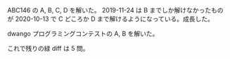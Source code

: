 ABC146 の A, B, C, D を解いた。 2019-11-24 は B までしか解けなかったものが 2020-10-13 で C どころか D まで解けるようになっている。成長した。

dwango プログラミングコンテストの A, B を解いた。

これで残りの緑 diff は 5 問。
